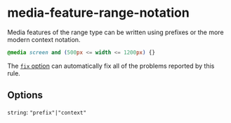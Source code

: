# media-feature-range-notation

Media features of the range type can be written using prefixes or the more modern context notation.

<!-- prettier-ignore -->
```css
@media screen and (500px <= width <= 1200px) {}

```

The [`fix` option](../../../docs/user-guide/usage/options.md#fix) can automatically fix all of the problems reported by this rule.

## Options

`string`: `"prefix"|"context"`
